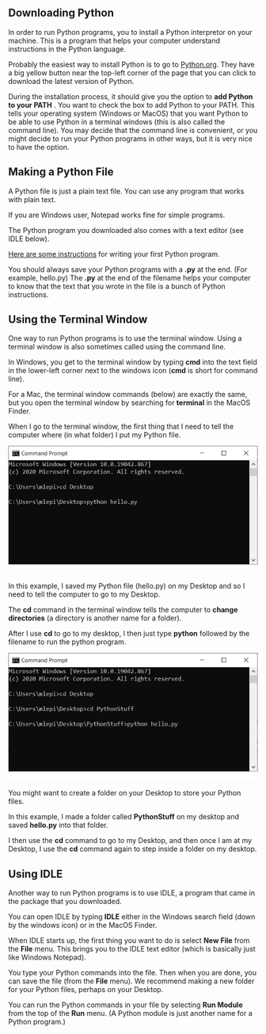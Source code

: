 ## Downloading Python
In order to run Python programs, you to install a Python interpretor on your machine. This is a program that helps your computer understand instructions in the Python language. 

Probably the easiest way to install Python is to go to [Python.org](https://www.python.org/downloads/). 
They have a big yellow button near the top-left corner of the page that you can click to download the latest version of Python.

During the installation process, it should give you the option to **add Python to your PATH** . You want to check the box to add Python to your PATH. 
This tells your operating system (Windows or MacOS) that you want Python to be able to use Python in a terminal windows (this is also called the command line). 
You may decide that the command line is convenient, or you might decide to run your Python programs in other ways, but it is very nice to have the option. 

## Making a Python File

A Python file is just a plain text file. You can use any program that works with plain text. 

If you are Windows user, Notepad works fine for simple programs. 

The Python program you downloaded also comes with a text editor (see IDLE below). 

[Here are some instructions](2-HelloPython.md) for writing your first Python program. 

You should always save your Python programs with a **.py** at the end. (For example, hello.py) 
The **.py** at the end of the filename helps your computer to know that the text that you wrote in the file is a bunch of Python instructions. 

## Using the Terminal Window

One way to run Python programs is to use the terminal window. Using a terminal window is also sometimes called using the command line.

In Windows, you get to the terminal window by typing **cmd** into the text field in the lower-left corner next to the windows icon (**cmd** is short for command line). 

For a Mac, the terminal window commands (below) are exactly the same, but you open the terminal window by searching for **terminal** in the MacOS Finder.

When I go to the terminal window, the first thing that I need to tell the computer where (in what folder) I put my Python file. 

![terminal window](assets/winTerminal.png)

In this example, I saved my Python file (hello.py) on my Desktop and so I need to tell the computer to go to my Desktop. 

The **cd** command in the terminal window tells the computer to **change directories** (a directory is another name for a folder). 

After I use **cd** to go to my desktop, I then just type **python** followed by the filename to run the python program. 

![second terminal window](assets/winTerminal2.png)

You might want to create a folder on your Desktop to store your Python files. 

In this example, I made a folder called **PythonStuff** on my desktop and saved **hello.py** into that folder. 

I then use the **cd** command to go to my Desktop, and then once I am at my Desktop, I use the **cd** command again to step inside a folder on my desktop.

## Using IDLE

Another way to run Python programs is to use IDLE, a program that came in the package that you downloaded. 

You can open IDLE by typing **IDLE** either in the Windows search field (down by the windows icon) or in the MacOS Finder. 

When IDLE starts up, the first thing you want to do is select **New File** from the **File** menu. 
This brings you to the IDLE text editor (which is basically just like Windows Notepad). 

You type your Python commands into the file. Then when you are done, you can save the file (from the **File** menu). We recommend making a new folder for your Python files, perhaps on your Desktop.

You can run the Python commands in your file by selecting **Run Module** from the top of the **Run** menu. (A Python module is just another name for a Python program.)



